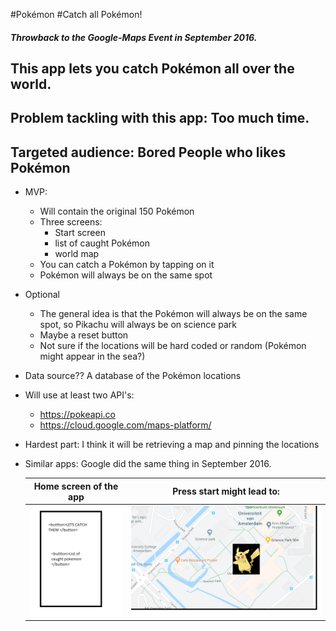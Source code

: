#Pokémon 
#Catch all Pokémon!
##### Throwback to the Google-Maps Event in September 2016.
## This app lets you catch Pokémon all over the world.
## Problem tackling with this app: Too much time.
## Targeted audience: Bored People who likes Pokémon
* MVP:
  * Will contain the original 150 Pokémon
  * Three screens:
    * Start screen
    * list of caught Pokémon
    * world map
  * You can catch a Pokémon by tapping on it
  * Pokémon will always be on the same spot
* Optional
  * The general idea is that the Pokémon will always be on the same spot, so Pikachu will always be on science park
  * Maybe a reset button
  * Not sure if the locations will be hard coded or random (Pokémon might appear in the sea?)
* Data source?? A database of the Pokémon locations
* Will use at least two API's:
  * https://pokeapi.co
  * https://cloud.google.com/maps-platform/
* Hardest part: I think it will be retrieving a map and pinning the locations
* Similar apps: Google did the same thing in September 2016.

  Home screen of the app      |  Press start might lead to:
  :-------------------------:|:-------------------------:
  ![alt text](https://github.com/moez-baksi/EindProject/blob/master/doc/prop_Project_2.png)  |  ![alt text](https://github.com/moez-baksi/EindProject/blob/master/doc/prop_Project_1.png)
